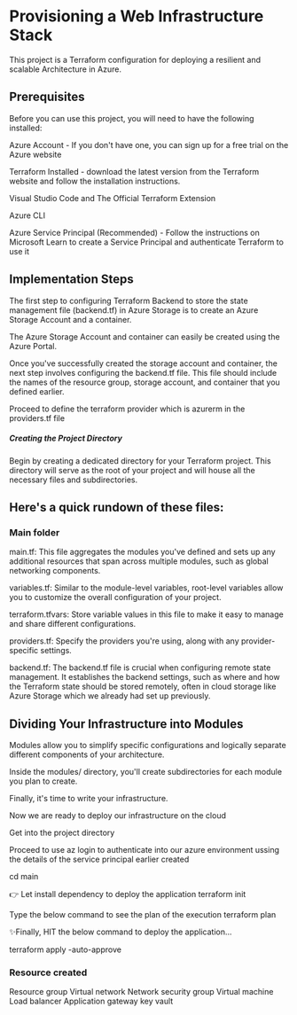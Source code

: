 # Provisioning a Web Infrastructure Stack

This project is a Terraform configuration for deploying a resilient and scalable Architecture in Azure.

## Prerequisites
Before you can use this project, you will need to have the following installed:

Azure Account - If you don't have one, you can sign up for a free trial on the Azure website

Terraform Installed - download the latest version from the Terraform website and follow the installation instructions.

Visual Studio Code and The Official Terraform Extension

Azure CLI

Azure Service Principal (Recommended) - Follow the instructions on Microsoft Learn to create a Service Principal and authenticate Terraform to use it

## Implementation Steps

The first step to configuring Terraform Backend to store the state management file (backend.tf) in Azure Storage is to create an Azure Storage Account and a container.

The Azure Storage Account and container can easily be created using the Azure Portal.

Once you've successfully created the storage account and container, the next step involves configuring the backend.tf file. This file should include the names of the resource group, storage account, and container that you defined earlier.

Proceed to define the terraform provider which is azurerm in the providers.tf file

##### Creating the Project Directory

Begin by creating a dedicated directory for your Terraform project. This directory will serve as the root of your project and will house all the necessary files and subdirectories.

## Here's a quick rundown of these files:

### Main folder
main.tf: This file aggregates the modules you've defined and sets up any additional resources that span across multiple modules, such as global networking components.

variables.tf: Similar to the module-level variables, root-level variables allow you to customize the overall configuration of your project.

terraform.tfvars: Store variable values in this file to make it easy to manage and share different configurations.

providers.tf: Specify the providers you're using, along with any provider-specific settings.

backend.tf: The backend.tf file is crucial when configuring remote state management. It establishes the backend settings, such as where and how the Terraform state should be stored remotely, often in cloud storage like Azure Storage which we already had set up previously.


## Dividing Your Infrastructure into Modules

Modules allow you to simplify specific configurations and logically separate different components of your architecture.

Inside the modules/ directory, you'll create subdirectories for each module you plan to create.

Finally, it's time to write your infrastructure.

Now we are ready to deploy our infrastructure on the cloud

Get into the project directory

Proceed to use az login to authenticate into our azure environment ussing the details of the service principal earlier created

cd main

👉 Let install dependency to deploy the application
terraform init

Type the below command to see the plan of the execution
terraform plan

✨Finally, HIT the below command to deploy the application...

terraform apply -auto-approve

### Resource created
Resource group
Virtual network
Network security group
Virtual machine
Load balancer
Application gateway
key vault



